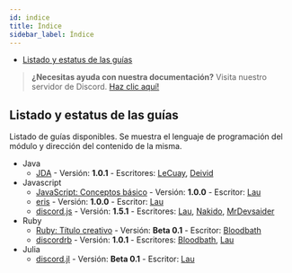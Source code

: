 ```yaml
---
id: indice
title: Índice
sidebar_label: Índice 
---
```


* [Listado y estatus de las guías](#listado-y-estatus-de-las-guías)

> **¿Necesitas ayuda con nuestra documentación?** Visita nuestro servidor de Discord. [Haz clic aquí!](https://discord.gg/KSDevqR)

## Listado y estatus de las guías
Listado de guías disponibles. Se muestra el lenguaje de programación del módulo y dirección del contenido de la misma.

* Java
    * [JDA](java/jda/jda-1) - Versión: **1.0.1** - Escritores: [LeCuay](), [Deivid]()
* Javascript
    * [JavaScript: Conceptos básico](Javascript/eris/js-guia-1) - Versión: **1.0.0** - Escritor: [Lau](https://github.com/Lauuu)
    * [eris](Javascript/eris/eris-1) - Versión: **1.0.0** - Escritor: [Lau](https://github.com/Lauuu)
    * [discord.js](Javascript/djs/djs-1) - Versión: **1.5.1** - Escritores: [Lau](https://github.com/Lauuu), [Nakido](https://github.com/Nakido), [MrDevsaider](https://github.com/MrDevsaider)
* Ruby
    * [Ruby: Título creativo](ruby/guía/guia-1) - Versión: **Beta 0.1** - Escritor: [Bloodbath](https://github.com/MagicNeko15)
    * [discordrb](ruby/discordrb/drb-1) - Versión: **1.0.1** - Escritores: [Bloodbath](https://github.com/MagicNeko15), [Lau](https://github.com/Lauuu)
* Julia
    * [discord.jl](julia/djl/djl-1) - Versión: **Beta 0.1** - Escritor: [Lau](https://github.com/Lauuu) 